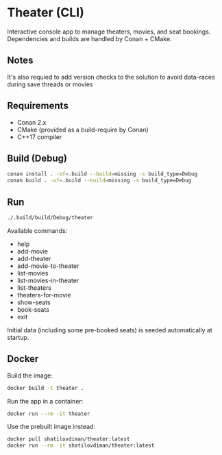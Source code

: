 # Theater (CLI)

Interactive console app to manage theaters, movies, and seat bookings. Dependencies and builds are handled by Conan + CMake.

## Notes
It's also requied to add version checks to the solution to avoid data-races during save threads or movies 

## Requirements
- Conan 2.x
- CMake (provided as a build-require by Conan)
- C++17 compiler

## Build (Debug)

```bash
conan install . -of=.build --build=missing -s build_type=Debug
conan build . -of=.build --build=missing -s build_type=Debug
```

## Run

```bash
./.build/build/Debug/theater
```

Available commands:
- help
- add-movie
- add-theater
- add-movie-to-theater
- list-movies
- list-movies-in-theater
- list-theaters
- theaters-for-movie
- show-seats
- book-seats
- exit

Initial data (including some pre-booked seats) is seeded automatically at startup.

## Docker

Build the image:

```bash
docker build -t theater .
```

Run the app in a container:

```bash
docker run --rm -it theater
```

Use the prebuilt image instead:

```bash
docker pull shatilovdiman/theater:latest
docker run --rm -it shatilovdiman/theater:latest
```
